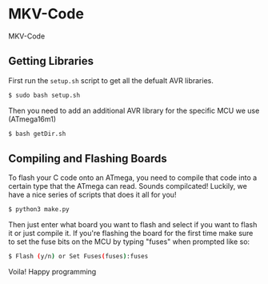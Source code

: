 # MKV-Code
MKV-Code

## Getting Libraries
First run the `setup.sh` script to get all the defualt AVR libraries.
```bash
$ sudo bash setup.sh
```

Then you need to add an additional AVR library for the specific MCU we use (ATmega16m1)
```bash
$ bash getDir.sh
```

## Compiling and Flashing Boards
To flash your C code onto an ATmega, you need to compile that code into a certain type that the ATmega can read. Sounds compilcated! Luckily, we have a nice series of scripts that does it all for you!
```bash
$ python3 make.py
```
Then just enter what board you want to flash and select if you want to flash it or just compile it.
If you're flashing the board for the first time make sure to set the fuse bits on the MCU by typing "fuses" when prompted like so:
```bash
$ Flash (y/n) or Set Fuses(fuses):fuses
```
Voila! Happy programming 
